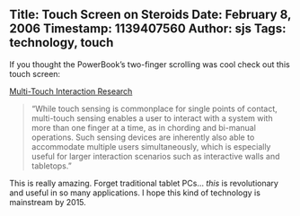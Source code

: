 Title: Touch Screen on Steroids
Date: February 8, 2006
Timestamp: 1139407560
Author: sjs
Tags: technology, touch
----

If you thought the PowerBook’s two-finger scrolling was cool check out this touch screen:

<a href="http://mrl.nyu.edu/~jhan/ftirtouch/">Multi-Touch Interaction Research</a>

> “While touch sensing is commonplace for single points of contact, multi-touch sensing enables a user to interact with a system with more than one finger at a time, as in chording and bi-manual operations. Such sensing devices are inherently also able to accommodate multiple users simultaneously, which is especially useful for larger interaction scenarios such as interactive walls and tabletops.”

This is really amazing. Forget traditional tablet PCs… <i>this</i> is revolutionary and useful in so many applications. I hope this kind of technology is mainstream by 2015.
